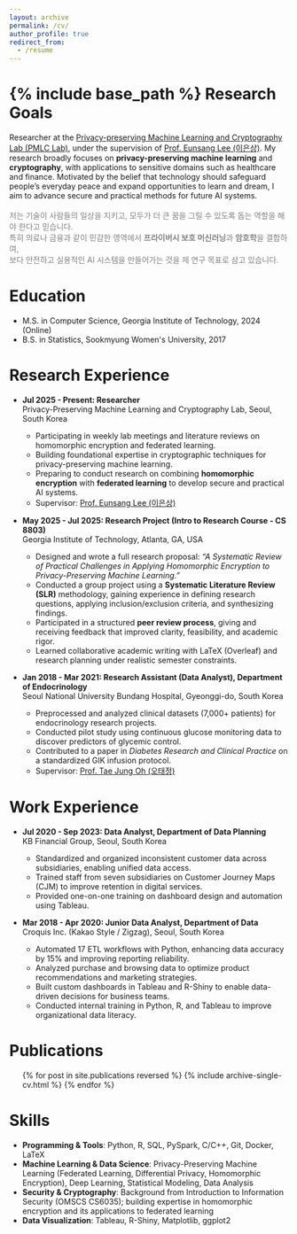 ```yaml
---
layout: archive
permalink: /cv/
author_profile: true
redirect_from:
  - /resume
---
```


{% include base_path %}
Research Goals
=====
Researcher at the [Privacy-preserving Machine Learning and Cryptography Lab (PMLC Lab)](https://sites.google.com/view/pmlclab/research), under the supervision of [Prof. Eunsang Lee (이은상)](https://sites.google.com/view/pmlclab/home). My research broadly focuses on **privacy-preserving machine learning** and **cryptography**, with applications to sensitive domains such as healthcare and finance. Motivated by the belief that technology should safeguard people’s everyday peace and expand opportunities to learn and dream, I aim to advance secure and practical methods for future AI systems.  
<span style="color:gray">  
저는 기술이 사람들의 일상을 지키고, 모두가 더 큰 꿈을 그릴 수 있도록 돕는 역할을 해야 한다고 믿습니다.  
특히 의료나 금융과 같이 민감한 영역에서 **프라이버시 보호 머신러닝**과 **암호학**을 결합하여,  
보다 안전하고 실용적인 AI 시스템을 만들어가는 것을 제 연구 목표로 삼고 있습니다.
</span>


Education
======
* M.S. in Computer Science, Georgia Institute of Technology, 2024 (Online)
* B.S. in Statistics, Sookmyung Women's University, 2017

Research Experience
======
* **Jul 2025 - Present: Researcher**  
  Privacy-Preserving Machine Learning and Cryptography Lab, Seoul, South Korea  
  * Participating in weekly lab meetings and literature reviews on homomorphic encryption and federated learning.  
  * Building foundational expertise in cryptographic techniques for privacy-preserving machine learning.  
  * Preparing to conduct research on combining **homomorphic encryption** with **federated learning** to develop secure and practical AI systems.  
  * Supervisor: [Prof. Eunsang Lee (이은상)](https://sites.google.com/view/pmlclab/home)

* **May 2025 - Jul 2025: Research Project (Intro to Research Course - CS 8803)**   
  Georgia Institute of Technology, Atlanta, GA, USA
  * Designed and wrote a full research proposal: *“A Systematic Review of Practical Challenges in Applying Homomorphic Encryption to Privacy-Preserving Machine Learning.”*  
  * Conducted a group project using a **Systematic Literature Review (SLR)** methodology, gaining experience in defining research questions, applying inclusion/exclusion criteria, and synthesizing findings.  
  * Participated in a structured **peer review process**, giving and receiving feedback that improved clarity, feasibility, and academic rigor.  
  * Learned collaborative academic writing with LaTeX (Overleaf) and research planning under realistic semester constraints. 

* **Jan 2018 - Mar 2021: Research Assistant (Data Analyst), Department of Endocrinology**  
  Seoul National University Bundang Hospital, Gyeonggi-do, South Korea  
  * Preprocessed and analyzed clinical datasets (7,000+ patients) for endocrinology research projects.  
  * Conducted pilot study using continuous glucose monitoring data to discover predictors of glycemic control.  
  * Contributed to a paper in *Diabetes Research and Clinical Practice* on a standardized GIK infusion protocol.
  * Supervisor: [Prof. Tae Jung Oh (오태정)](https://www.snubh.org/medical/drIntroduce.do?sDpCd=DCD25&sDpCdDtl=IME&sDrSid=1005878&sDrStfNo=65832&sDpTp=)

Work Experience
=====
* **Jul 2020 - Sep 2023: Data Analyst, Department of Data Planning**  
  KB Financial Group, Seoul, South Korea
  * Standardized and organized inconsistent customer data across subsidiaries, enabling unified data access.
  * Trained staff from seven subsidiaries on Customer Journey Maps (CJM) to improve retention in digital services.
  * Provided one-on-one training on dashboard design and automation using Tableau.

* **Mar 2018 - Apr 2020: Junior Data Analyst, Department of Data**  
  Croquis Inc. (Kakao Style / Zigzag), Seoul, South Korea
  * Automated 17 ETL workflows with Python, enhancing data accuracy by 15% and improving reporting reliability.
  * Analyzed purchase and browsing data to optimize product recommendations and marketing strategies.
  * Built custom dashboards in Tableau and R-Shiny to enable data-driven decisions for business teams.
  * Conducted internal training in Python, R, and Tableau to improve organizational data literacy. 

Publications
======
  <ul>{% for post in site.publications reversed %}
    {% include archive-single-cv.html %}
  {% endfor %}</ul>

Skills
======
* **Programming & Tools**: Python, R, SQL, PySpark, C/C++, Git, Docker, LaTeX  
* **Machine Learning & Data Science**: Privacy-Preserving Machine Learning (Federated Learning, Differential Privacy, Homomorphic Encryption), Deep Learning, Statistical Modeling, Data Analysis  
* **Security & Cryptography**: Background from Introduction to Information Security (OMSCS CS6035); building expertise in homomorphic encryption and its applications to federated learning
* **Data Visualization**: Tableau, R-Shiny, Matplotlib, ggplot2  


  
<!-- Talks
======
  <ul>{% for post in site.talks reversed %}
    {% include archive-single-talk-cv.html  %}
  {% endfor %}</ul>
  
Teaching
======
  <ul>{% for post in site.teaching reversed %}
    {% include archive-single-cv.html %}
  {% endfor %}</ul>
  
Service and leadership
======
* Currently signed in to 43 different slack teams -->
